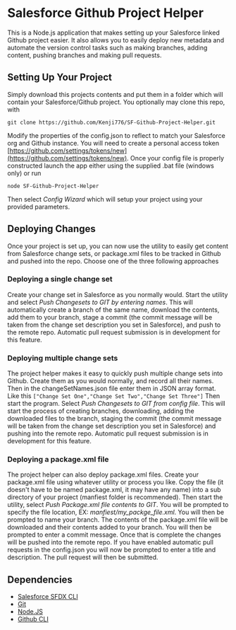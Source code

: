 # Salesforce Github Project Helper

This is a Node.js application that makes setting up your Salesforce linked Github project easier. It also allows you to easily deploy new metadata and automate the version control tasks such as making branches, adding content, pushing branches and making pull requests.

## Setting Up Your Project

Simply download this projects contents and put them in a folder which will contain your Salesforce/Github project. You optionally may clone this repo, with

`git clone https://github.com/Kenji776/SF-Github-Project-Helper.git`
 
Modify the properties of the config.json to reflect to match your Salesforce org and Github instance. You will need to create a personal access token [https://github.com/settings/tokens/new](https://github.com/settings/tokens/new). Once your config file is properly constructed launch the app either using the supplied .bat file (windows only) or run

`node SF-Github-Project-Helper`

Then select *Config Wizard* which will setup your project using your provided parameters.

## Deploying Changes

Once your project is set up, you can now use the utility to easily get content from Salesforce change sets, or package.xml files to be tracked in Github and pushed into the repo. Choose one of the three following approaches

### Deploying a single change set

Create your change set in Salesforce as you normally would. Start the utility and select *Push Changesets to GIT by entering names*. This will automatically create a branch of the same name, download the contents, add them to your branch, stage a commit (the commit message will be taken from the change set description you set in Salesforce), and push to the remote repo. Automatic pull request submission is in development for this feature.

### Deploying multiple change sets

The project helper makes it easy to quickly push multiple change sets into Github. Create them as you would normally, and record all their names. Then in the changeSetNames.json file enter them in JSON array format. Like this
`["Change Set One","Change Set Two","Change Set Three"]`
Then start the program. Select *Push Changesets to GIT from config file*. This will start the process of creating branches, downloading, adding the downloaded files to the branch, staging the commit (the commit message will be taken from the change set description you set in Salesforce) and pushing into the remote repo. Automatic pull request submission is in development for this feature.

### Deploying a package.xml file

The project helper can also deploy package.xml files. Create your package.xml file using whatever utility or process you like. Copy the file (it doesn't have to be named package.xml, it may have any name) into a sub directory of your project (manfiest folder is recommended). Then start the utility, select *Push Package.xml file contents to GIT*. You will be prompted to specify the file location, EX: *manfiest/my_packge_file.xml*. You will then be prompted to name your branch. The contents of the package.xml file will be downloaded and their contents added to your branch. You will then be prompted to enter a commit message. Once that is complete the changes will be pushed into the remote repo. If you have enabled automatic pull requests in the config.json you will now be prompted to enter a title and description. The pull request will then be submitted.

## Dependencies

- [Salesforce SFDX CLI](https://developer.salesforce.com/tools/sfdxcli)
- [Git](https://git-scm.com/downloads)
- [Node.JS](https://nodejs.org/en/)
- [Github CLI](https://cli.github.com/)



